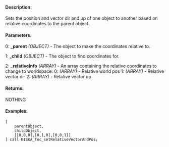 #### Description:
Sets the position and vector dir and up of one object to another based on relative coordinates to the parent object.

#### Parameters:
0: **_parent** *(OBJECT)* - The object to make the coordinates relative to.

1: **_child** *(OBJECT)* - The object to find coordinates for.

2: **_relativeInfo** *(ARRAY)* - An array containing the relative coordinates to
    change to worldspace:
    0: *(ARRAY)* - Relative world pos
    1: *(ARRAY)* - Relative vector dir
    2: *(ARRAY)* - Relative vector up

#### Returns:
NOTHING

#### Examples:
```sqf
[
    parentObject,
    childObject,
    [[0,0,0],[0,1,0],[0,0,1]]
] call KISKA_fnc_setRelativeVectorAndPos;
```

